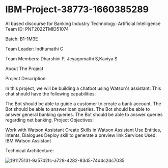 # IBM-Project-38773-1660385289
AI based discourse for Banking Industry
Technology: Artificial Intelligence
Team ID: PNT2022TMID51074

Batch: B1-1M3E

Team Leader: Indhumathi C

Team Members: Dharshini P, Jeyagomathi S,Kaviya S


About The Project

Project Description:

In this project, we will be building a chatbot using Watson's assistant. This chat should have the following capabilities:

 The Bot should be able to guide a customer to create a bank account.
 The Bot should be able to answer loan queries.
 The Bot should be able to answer general banking queries.
 The Bot should be able to answer queries regarding net banking.
Project Objectives:

  Work with Watson Assistant
  Create Skills in Watson Assistant
  Use Entities, Intents, Dialogues
  Deploy skill to generate a preview link
Services Used:
 IBM Watson Assistant
 
 Technical Architecture:
 
![191175131-9a5742fc-a728-4282-83d5-74d4c2dc7035](https://user-images.githubusercontent.com/113333882/201577398-d7cd8e9c-2eb1-4022-a4a4-2c3aed795d6f.png)
